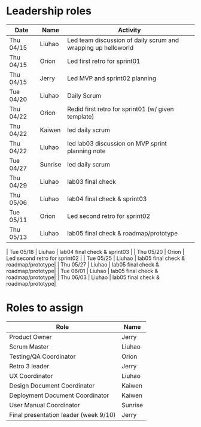 # Leadership roles

| Date      | Name              | Activity                                               |
|-----------|-------------------|--------------------------------------------------------|
| Thu 04/15 | Liuhao      | Led team discussion of daily scrum and wrapping up helloworld  | 
| Thu 04/15 | Orion  | Led first retro for sprint01        | 
| Thu 04/15 | Jerry       | Led MVP and sprint02 planning                                  |
| Tue 04/20 | Liuhao      | Daily Scrum  | 
| Thu 04/22 | Orion      | Redid first retro for sprint01 (w/ given template) | 
| Thu 04/22 | Kaiwen      | led daily scrum  | 
| Thu 04/22 | Liuhao      | led lab03 discussion on MVP sprint planning note  | 
| Tue 04/27 | Sunrise      | led daily scrum  | 
| Thu 04/29 | Liuhao      | lab03 final check  | 
| Thu 05/06 | Liuhao      | lab04 final check & sprint03 | 
| Tue 05/11 | Orion      | Led second retro for sprint02 |
| Thu 05/13 | Liuhao      | lab05 final check & roadmap/prototype|


| Tue 05/18 | Liuhao      | lab04 final check & sprint03 | 
| Thu 05/20 | Orion      | Led second retro  for sprint02 |
| Tue 05/25 | Liuhao      | lab05 final check & roadmap/prototype|
| Thu 05/27 | Liuhao      | lab05 final check & roadmap/prototype|
| Tue 06/01 | Liuhao      | lab05 final check & roadmap/prototype|
| Thu 06/03 | Liuhao      | lab05 final check & roadmap/prototype|

# Roles to assign

| Role         | Name                                               |
|-------------------|--------------------------------------------------------|
| Product Owner       | Jerry | 
| Scrum Master  | Liuhao      | 
| Testing/QA Coordinator       | Orion  |
| Retro 3 leader    | Jerry  | 
| UX Coordinator      | Liuhao | 
| Design Document Coordinator      | Kaiwen  | 
| Deployment Document Coordinator      |Kaiwen| 
| User Manual Coordinator      | Sunrise  | 
| Final presentation leader (week 9/10)      | Jerry  | 
